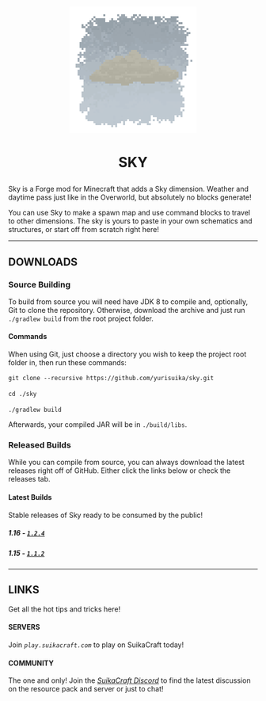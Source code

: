<p align="center"><img src="https://github.com/yurisuika/Sky/blob/Forge-1.16/src/main/resources/pack.png?raw=true" width="256" height="256"></p>

# <p align="center">SKY</p>

Sky is a Forge mod for Minecraft that adds a Sky dimension. Weather and daytime pass just like in the Overworld, but absolutely no blocks generate!

You can use Sky to make a spawn map and use command blocks to travel to other dimensions. The sky is yours to paste in your own schematics and structures, or start off from scratch right here!

---

## DOWNLOADS

### Source Building

To build from source you will need have JDK 8 to compile and, optionally, Git to clone the repository. Otherwise, download the archive and just run `./gradlew build` from the root project folder.

#### Commands

When using Git, just choose a directory you wish to keep the project root folder in, then run these commands:

```shell script
git clone --recursive https://github.com/yurisuika/sky.git

cd ./sky

./gradlew build
```

Afterwards, your compiled JAR will be in `./build/libs`.

### Released Builds

While you can compile from source, you can always download the latest releases right off of GitHub. Either click the links below or check the releases tab.

#### Latest Builds

Stable releases of Sky ready to be consumed by the public!

##### 1.16 - [*`1.2.4`*](https://github.com/yurisuika/Sky/releases/download/1.2.4/sky-1.16.5-1.2.4.jar)

##### 1.15 - [*`1.1.2`*](https://github.com/yurisuika/Sky/releases/download/1.1.2/sky-1.15.2-1.1.2.jar)

---

## LINKS

Get all the hot tips and tricks here!

#### SERVERS

Join *`play.suikacraft.com`* to play on SuikaCraft today!

#### COMMUNITY

The one and only! Join the *[SuikaCraft Discord](https://discord.gg/0zdNEkQle7Qg9C1H)* to find the latest discussion on the resource pack and server or just to chat!
